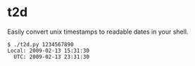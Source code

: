 t2d
===

Easily convert unix timestamps to readable dates in your shell.

```
$ ./t2d.py 1234567890
Local: 2009-02-13 15:31:30
  UTC: 2009-02-13 23:31:30
```
